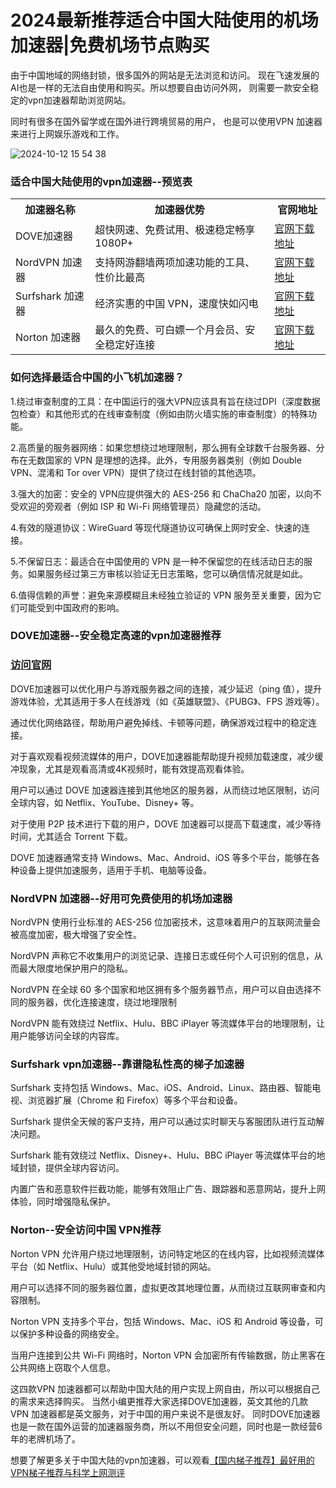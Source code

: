 # 2024最新推荐适合中国大陆使用的机场加速器|免费机场节点购买

由于中国地域的网络封锁，很多国外的网站是无法浏览和访问。
现在飞速发展的AI也是一样的无法自由使用和购买。所以想要自由访问外网，
则需要一款安全稳定的vpn加速器帮助浏览网站。

同时有很多在国外留学或在国外进行跨境贸易的用户，
也是可以使用VPN 加速器来进行上网娱乐游戏和工作。

![2024-10-12 15 54 38](https://github.com/user-attachments/assets/34d52323-f3c5-4e97-9a65-9315410074cd)

### 适合中国大陆使用的vpn加速器--预览表

<table>
  <tr>
    <th>加速器名称</th>
    <th>加速器优势</th>
    <th>官网地址</th>
  </tr>
  <tr>
    <td>DOVE加速器</td>
    <td>超快网速、免费试用、极速稳定畅享1080P+</td>
    <td><a href="https://dove8.cc/a.php?alavBTtF8UB">官网下载地址</a></td>
  </tr>
  <tr>
    <td>NordVPN 加速器</td>
    <td>支持网游翻墙两项加速功能的工具、性价比最高</td>
    <td><a href="https://dove8.cc/a.php?alavBTtF8UB">官网下载地址</a></td>
  </tr>
  <tr>
    <td>Surfshark 加速器</td>
    <td>经济实惠的中国 VPN，速度快如闪电</td>
    <td><a href="https://dove8.cc/a.php?alavBTtF8UB">官网下载地址</a></td>
  </tr>
  <tr>
    <td>Norton 加速器</td>
    <td>最久的免费、可白嫖一个月会员、安全稳定好连接</td>
    <td><a href="https://dove8.cc/a.php?alavBTtF8UB">官网下载地址</a></td>
  </tr>
</table>

### 如何选择最适合中国的小飞机加速器？

1.绕过审查制度的工具：在中国运行的强大VPN应该具有旨在绕过DPI（深度数据包检查）和其他形式的在线审查制度（例如由防火墙实施的审查制度）的特殊功能。

2.高质量的服务器网络：如果您想绕过地理限制，那么拥有全球数千台服务器、分布在无数国家的 VPN 是理想的选择。此外，专用服务器类别（例如 Double VPN、混淆和 Tor over VPN）提供了绕过在线封锁的其他选项。

3.强大的加密：安全的 VPN应提供强大的 AES-256 和 ChaCha20 加密，以向不受欢迎的旁观者（例如 ISP 和 Wi-Fi 网络管理员）隐藏您的活动。

4.有效的隧道协议：WireGuard 等现代隧道协议可确保上网时安全、快速的连接。

5.不保留日志：最适合在中国使用的 VPN 是一种不保留您的在线活动日志的服务。如果服务经过第三方审核以验证无日志策略，您可以确信情况就是如此。

6.值得信赖的声誉：避免来源模糊且未经独立验证的 VPN 服务至关重要，因为它们可能受到中国政府的影响。

### DOVE加速器--安全稳定高速的vpn加速器推荐
### [访问官网](https://dove8.cc/a.php?alavBTtF8UB)

DOVE加速器可以优化用户与游戏服务器之间的连接，减少延迟（ping 值），提升游戏体验，尤其适用于多人在线游戏（如《英雄联盟》、《PUBG》、FPS 游戏等）。

通过优化网络路径，帮助用户避免掉线、卡顿等问题，确保游戏过程中的稳定连接。

对于喜欢观看视频流媒体的用户，DOVE加速器能帮助提升视频加载速度，减少缓冲现象，尤其是观看高清或4K视频时，能有效提高观看体验。

用户可以通过 DOVE 加速器连接到其他地区的服务器，从而绕过地区限制，访问全球内容，如 Netflix、YouTube、Disney+ 等。

对于使用 P2P 技术进行下载的用户，DOVE 加速器可以提高下载速度，减少等待时间，尤其适合 Torrent 下载。

DOVE 加速器通常支持 Windows、Mac、Android、iOS 等多个平台，能够在各种设备上提供加速服务，适用于手机、电脑等设备。

### NordVPN 加速器--好用可免费使用的机场加速器

NordVPN 使用行业标准的 AES-256 位加密技术，这意味着用户的互联网流量会被高度加密，极大增强了安全性。

NordVPN 声称它不收集用户的浏览记录、连接日志或任何个人可识别的信息，从而最大限度地保护用户的隐私。

NordVPN 在全球 60 多个国家和地区拥有多个服务器节点，用户可以自由选择不同的服务器，优化连接速度，绕过地理限制

NordVPN 能有效绕过 Netflix、Hulu、BBC iPlayer 等流媒体平台的地理限制，让用户能够访问全球的内容库。

### Surfshark vpn加速器--靠谱隐私性高的梯子加速器

Surfshark 支持包括 Windows、Mac、iOS、Android、Linux、路由器、智能电视、浏览器扩展（Chrome 和 Firefox）等多个平台和设备。

Surfshark 提供全天候的客户支持，用户可以通过实时聊天与客服团队进行互动解决问题。

Surfshark 能有效绕过 Netflix、Disney+、Hulu、BBC iPlayer 等流媒体平台的地域封锁，提供全球内容访问。

内置广告和恶意软件拦截功能，能够有效阻止广告、跟踪器和恶意网站，提升上网体验，同时增强隐私保护。

### Norton--安全访问中国 VPN推荐

Norton VPN 允许用户绕过地理限制，访问特定地区的在线内容，比如视频流媒体平台（如 Netflix、Hulu）或其他受地域封锁的网站。

用户可以选择不同的服务器位置，虚拟更改其地理位置，从而绕过互联网审查和内容限制。

Norton VPN 支持多个平台，包括 Windows、Mac、iOS 和 Android 等设备，可以保护多种设备的网络安全。

当用户连接到公共 Wi-Fi 网络时，Norton VPN 会加密所有传输数据，防止黑客在公共网络上窃取个人信息。

这四款VPN 加速器都可以帮助中国大陆的用户实现上网自由，所以可以根据自己的需求来选择购买。
当然小编更推荐大家选择DOVE加速器，英文其他的几款VPN 加速器都是英文服务，对于中国的用户来说不是很友好。
同时DOVE加速器也是一款在国外运营的加速器服务商，所以不用但安全问题，同时也是一款经营6年的老牌机场了。

想要了解更多关于中国大陆的vpn加速器，可以观看[【国内梯子推荐】最好用的VPN梯子推荐与科学上网测评](https://lemontalking.info/archives/2114)




